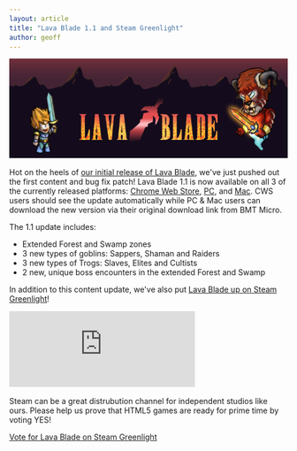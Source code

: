 ```yaml
---
layout: article
title: "Lava Blade 1.1 and Steam Greenlight"
author: geoff
---
```

<a href="http://www.lavablade.com">
	<img alt="Lava Blade" src="/media/images/games/lavablade/promo-560x180.png" width="560" height="180">
</a>

Hot on the heels of [our initial release of Lava Blade][5], we've just pushed out the first content and bug fix patch! Lava Blade 1.1 is now available on all 3 of the currently released platforms: [Chrome Web Store][2], [PC][3], and [Mac][4]. CWS users should see the update automatically while PC & Mac users can download the new version via their original download link from BMT Micro.

The 1.1 update includes:

* Extended Forest and Swamp zones
* 3 new types of goblins: Sappers, Shaman and Raiders
* 3 new types of Trogs: Slaves, Elites and Cultists
* 2 new, unique boss encounters in the extended Forest and Swamp

In addition to this content update, we've also put [Lava Blade up on Steam Greenlight][1]!

<div class="full-frame">
	<iframe src="http://steamcommunity.com/sharedfiles/widget/143588739" width="336" height="137" frameborder="0" scrolling="no">Lava Blade on Steam Greenlight</iframe>
</div>

Steam can be a great distrubution channel for independent studios like ours. Please help us prove that HTML5 games are ready for prime time by voting YES!

<a class="button action-accept" href="http://steamcommunity.com/sharedfiles/filedetails/?id=143588739">Vote for Lava Blade on Steam Greenlight</a>

[1]: http://steamcommunity.com/sharedfiles/filedetails/?id=143588739
[2]: https://chrome.google.com/webstore/detail/lava-blade/ijpimhdpcjdmokpmpahbnfigfdfmcgmn
[3]: https://secure.bmtmicro.com/servlets/Orders.ShoppingCart?CID=8107&PRODUCTID=81070000
[4]: https://secure.bmtmicro.com/servlets/Orders.ShoppingCart?CID=8107&PRODUCTID=81070001
[5]: /lava-blade-on-cws/
